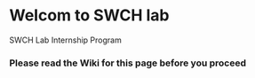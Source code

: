 # Welcom to SWCH lab
SWCH Lab Internship Program

### Please read the Wiki for this page before you proceed 
